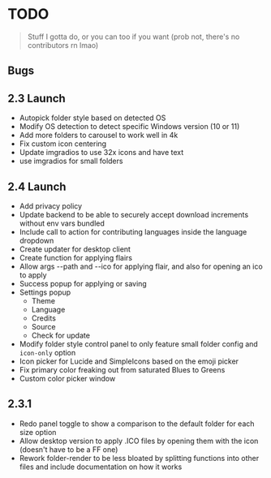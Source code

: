 # TODO

> Stuff I gotta do, or you can too if you want (prob not, there's no contributors rn lmao)

## Bugs

## 2.3 Launch

- Autopick folder style based on detected OS
- Modify OS detection to detect specific Windows version (10 or 11)
- Add more folders to carousel to work well in 4k
- Fix custom icon centering
- Update imgradios to use 32x icons and have text
- use imgradios for small folders

## 2.4 Launch

- Add privacy policy
- Update backend to be able to securely accept download increments without env vars bundled
- Include call to action for contributing languages inside the language dropdown
- Create updater for desktop client
- Create function for applying flairs
- Allow args --path and --ico for applying flair, and also for opening an ico to apply
- Success popup for applying or saving
- Settings popup
  - Theme
  - Language
  - Credits
  - Source
  - Check for update
- Modify folder style control panel to only feature small folder config and `icon-only` option
- Icon picker for Lucide and SimpleIcons based on the emoji picker
- Fix primary color freaking out from saturated Blues to Greens
- Custom color picker window

## 2.3.1

- Redo panel toggle to show a comparison to the default folder for each size option
- Allow desktop version to apply .ICO files by opening them with the icon (doesn't have to be a FF one)
- Rework folder-render to be less bloated by splitting functions into other files and include documentation on how it works
